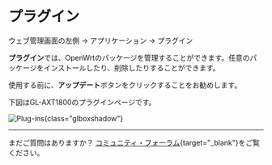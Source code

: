 # プラグイン

ウェブ管理画面の左側 -> アプリケーション -> プラグイン

**プラグイン**では、OpenWrtのパッケージを管理することができます。任意のパッケージをインストールしたり、削除したりすることができます。

使用する前に、**アップデート**ボタンをクリックすることをお勧めします。

下図はGL-AXT1800のプラグインページです。

![Plug-ins](https://static.gl-inet.com/docs/router/en/4/tutorials/plug-ins/plug-ins.png){class="glboxshadow"}

---

まだご質問はありますか？ [コミュニティ・フォーラム](https://forum.gl-inet.com){target="_blank"}をご覧ください。
